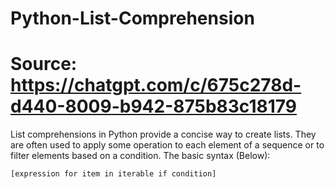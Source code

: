 # Python-List-Comprehension

# Source: https://chatgpt.com/c/675c278d-d440-8009-b942-875b83c18179


List comprehensions in Python provide a concise way to create lists. They are often used to apply some operation to each element of a sequence or to filter elements based on a condition. The basic syntax (Below):

    [expression for item in iterable if condition]


